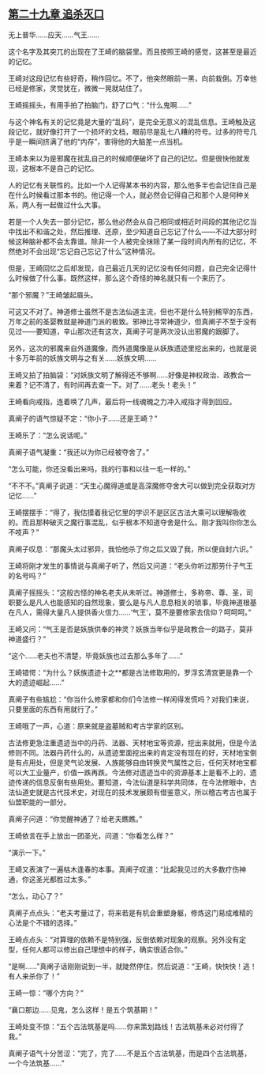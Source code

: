 ## [第二十九章 追杀灭口](https://www.xxbiquge.com/11_11207/8833363.html)


  无上普华……应天……气王……

  这个名字及其突兀的出现在了王崎的脑袋里。而且按照王崎的感觉，这甚至是最近的记忆。

  王崎对这段记忆有些好奇，稍作回忆。不了，他突然眼前一黑，向前栽倒。万幸他已经是修家，灵觉犹在，微微一晃就站住了。

  王崎摇摇头，有用手拍了拍脑门，舒了口气：“什么鬼啊……”

  与这个神名有关的记忆竟是大量的“乱码”，是完全无意义的混乱信息。王崎触及这段记忆，就好像打开了一个损坏的文档，眼前尽是乱七八糟的符号。过多的符号几乎是一瞬间挤满了他的“内存”，害得他的大脑差一点当机。

  王崎本来以为是邪魔在扰乱自己的时候顺便破坏了自己的记忆。但是很快他就发现，这根本不是自己的记忆。

  人的记忆有关联性的。比如一个人记得某本书的内容，那么他多半也会记住自己是在什么时候看过那本书的。他记得一个人，就必然会记得自己和那个人是何种关系，两人有一起做过什么大事。

  若是一个人失去一部分记忆，那么他必然会从自己相同或相近时间段的其他记忆当中找出不和谐之处，然后推理、还原，至少知道自己忘记了什么——不过大部分时候这种脑补都不会太靠谱。除非一个人被完全抹除了某一段时间内所有的记忆，不然绝对不会出现“忘记自己忘记了什么”这种情况。

  但是，王崎回忆之后却发现，自己最近几天的记忆没有任何问题，自己完全记得什么时候做了什么事。既然这样，那么这个奇怪的神名就只有一个来历了。

  “那个邪魔？”王崎皱起眉头。

  可这又不对了。神道修士虽然不是古法仙道主流，但也不是什么特别稀罕的东西，万年之前的圣婴教就是神道门派的极致。邪神比寻常神道少，但真阐子不至于没有见过——要知道，辛山那次还有这次，真阐子可是两次没认出邪魔的跟脚了。

  另外，这次的邪魔来自外道魔像，而外道魔像是从妖族遗迹里挖出来的，也就是说十多万年前的妖族文明与之有关……妖族文明……

  王崎又拍了拍脑袋：“对妖族文明了解得还不够啊……好像是神权政治、政教合一来着？记不清了，有时间再去查一下。对了……老头！老头！”

  王崎看向戒指，连着唤了几声，最后将一线魂魄之力冲入戒指才得到回应。

  真阐子的语气惊疑不定：“你小子……还是王崎？”

  王崎乐了：“怎么说话呢。”

  真阐子语气凝重：“我还以为你已经被夺舍了。”

  “怎么可能，你还没看出来吗，我的行事和以往一毛一样的。”

  “不不不。”真阐子说道：“天生心魔得道或是高深魔修夺舍大可以做到完全获取对方记忆……”

  王崎摆摆手：“得了，我估摸着我记忆里的学识不是区区古法大乘可以理解吸收的。而且那种破灭之魔行事混乱，似乎根本不知道夺舍是什么。刚才我叫你你怎么不吱声？”

  真阐子叹息：“那魔头太过邪异，我怕他杀了你之后又毁了我，所以便自封六识。”

  王崎将刚才发生的事情说与真阐子听了，然后又问道：“老头你听过那劳什子气王的名号吗？”

  真阐子摇摇头：“这般古怪的神名老夫从未听过。神道修士，多称帝、尊、圣，司职要么是凡人也能感知的自然现象，要么是与凡人息息相关的琐事，毕竟神道根基在凡人，需得大量凡人提供香火信力……‘气王’，莫不是要修家去信仰？呵呵呵。”

  王崎又问：“气王是否是妖族供奉的神灵？妖族当年似乎是政教合一的路子，莫非神道盛行？”

  “这个……老夫也不清楚，毕竟妖族也过去那么多年了……”

  王崎错愕：“为什么？妖族遗迹十之**都是古法修取用的，罗浮玄清宫更是靠一个大的遗迹崛起……”

  真阐子有些尴尬：“你当什么修家都和你们今法修一样闲得发慌吗？对我们来说，只要里面的东西有用就行了。”

  王崎哦了一声，心道：原来就是盗墓贼和考古学家的区别。

  古法修更急注重遗迹当中的丹药、法器、天材地宝等资源，挖出来就用，但是今法修则不同。法器丹药什么的，从遗迹里面挖出来的肯定没有现在的好，天材地宝倒是有点用处，但是灵气论发展、人族能够自由转换灵气属性之后，任何天材地宝都可以大工业量产，价值一跌再跌。今法修对遗迹当中的资源基本上是看不上的，遗迹传递的信息反倒有些用处。要知道，今法仙道是科学共同体，在今法修眼中，古法仙道史就是古代技术史，对现在的技术发展颇有借鉴意义，所以稽古考古也属于仙盟职能的一部分。

  真阐子问道：“你觉醒神通了？给老夫瞧瞧。”

  王崎依言在手上放出一团圣光，问道：“你看怎么样？”

  “演示一下。”

  王崎又表演了一遍枯木逢春的本事。真阐子叹道：“比起我见过的大多数疗伤神通，你这圣光都胜过太多。”

  “怎么，动心了？”

  真阐子点点头：“老夫考量过了，将来若是有机会重塑身躯，修炼这门易成难精的心法是个不错的选择。”

  王崎点点头：“对算理的依赖不是特别强，反倒依赖对现象的观察。另外没有定型，任何人都可以修出自己理想中的样子，确实很适合你。”

  “是啊……”真阐子话刚刚说到一半，就陡然停住，然后说道：“王崎，快快快！逃！有人来杀你了！”

  王崎一惊：“哪个方向？”

  “襄口那边……见鬼，怎么这样！是五个筑基期！”

  王崎处变不惊：“五个古法筑基是吗……你来策划路线！古法筑基未必对付得了我。”

  真阐子语气十分苦涩：“完了，完了……不是五个古法筑基，而是四个古法筑基，一个今法筑基……”
